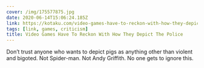 ```yaml
---
cover: /img/175577875.jpg
date: 2020-06-14T15:06:24.185Z
link: https://kotaku.com/video-games-have-to-reckon-with-how-they-depict-the-pol-1844013471
tags: [link, games, criticism]
title: Video Games Have To Reckon With How They Depict The Police
---
```


Don’t trust anyone who wants to depict pigs as anything other than violent and bigoted. Not Spider-man. Not Andy Griffith. No one gets to ignore this.
